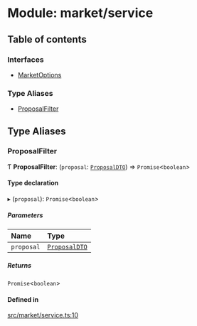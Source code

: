 # Module: market/service

## Table of contents

### Interfaces

- [MarketOptions](../interfaces/market_service.MarketOptions.md)

### Type Aliases

- [ProposalFilter](market_service.md#proposalfilter)

## Type Aliases

### ProposalFilter

Ƭ **ProposalFilter**: (`proposal`: [`ProposalDTO`](../interfaces/market_proposal.ProposalDTO.md)) => `Promise`<`boolean`\>

#### Type declaration

▸ (`proposal`): `Promise`<`boolean`\>

##### Parameters

| Name | Type |
| :------ | :------ |
| `proposal` | [`ProposalDTO`](../interfaces/market_proposal.ProposalDTO.md) |

##### Returns

`Promise`<`boolean`\>

#### Defined in

[src/market/service.ts:10](https://github.com/golemfactory/golem-js/blob/c28a1b0/src/market/service.ts#L10)
